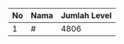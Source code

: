 | No | Nama            | Jumlah Level |
|----|-----------------|--------------|
| 1  | #    |    4806        |
